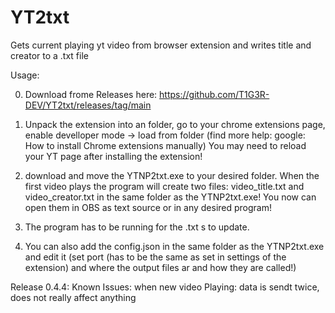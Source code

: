 # YT2txt
Gets current playing yt video from browser extension and writes title and creator to a .txt file

Usage:

0) Download frome Releases here: https://github.com/T1G3R-DEV/YT2txt/releases/tag/main

1) Unpack the extension into an folder, go to your chrome extensions page, enable develloper mode -> load from folder
(find more help: google: How to install Chrome extensions manually)
You may need to reload your YT page after installing the extension!

2) download and move the YTNP2txt.exe to your desired folder. 
When the first video plays the program will create two files:  video_title.txt and video_creator.txt in the same folder as the YTNP2txt.exe! 
You now can open them in OBS as text source or in any desired program!

3) The program has to be running for the .txt s to update. 

4) You can also add the config.json in the same folder as the YTNP2txt.exe and edit it (set port (has to be the same as set in settings of the extension) and where the output files ar and how they are called!)



  Release 0.4.4: Known Issues: when new video Playing: data is sendt twice, does not really affect anything
